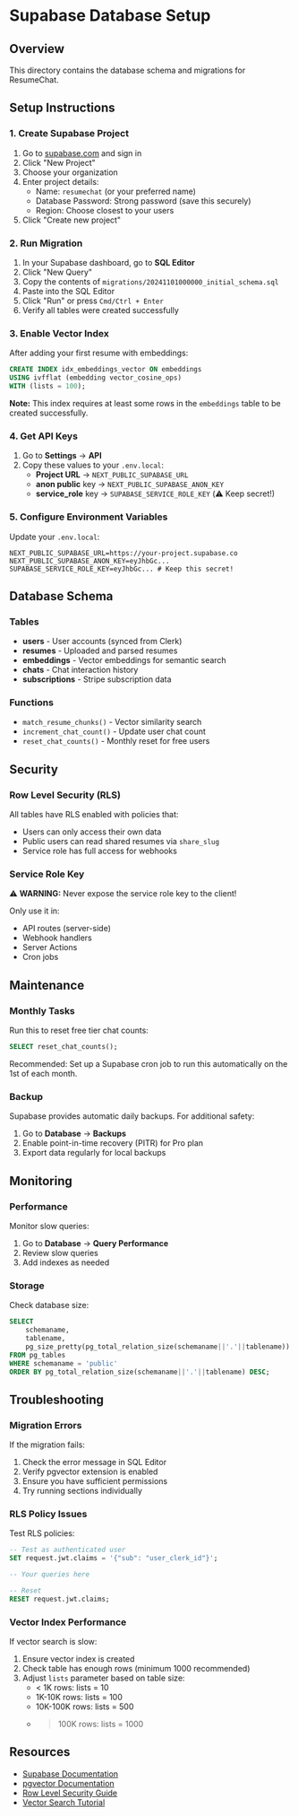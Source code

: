 # Supabase Database Setup

## Overview

This directory contains the database schema and migrations for ResumeChat.

## Setup Instructions

### 1. Create Supabase Project

1. Go to [supabase.com](https://supabase.com) and sign in
2. Click "New Project"
3. Choose your organization
4. Enter project details:
   - Name: `resumechat` (or your preferred name)
   - Database Password: Strong password (save this securely)
   - Region: Choose closest to your users
5. Click "Create new project"

### 2. Run Migration

1. In your Supabase dashboard, go to **SQL Editor**
2. Click "New Query"
3. Copy the contents of `migrations/20241101000000_initial_schema.sql`
4. Paste into the SQL Editor
5. Click "Run" or press `Cmd/Ctrl + Enter`
6. Verify all tables were created successfully

### 3. Enable Vector Index

After adding your first resume with embeddings:

```sql
CREATE INDEX idx_embeddings_vector ON embeddings
USING ivfflat (embedding vector_cosine_ops)
WITH (lists = 100);
```

**Note:** This index requires at least some rows in the `embeddings` table to be created successfully.

### 4. Get API Keys

1. Go to **Settings** → **API**
2. Copy these values to your `.env.local`:
   - **Project URL** → `NEXT_PUBLIC_SUPABASE_URL`
   - **anon public** key → `NEXT_PUBLIC_SUPABASE_ANON_KEY`
   - **service_role** key → `SUPABASE_SERVICE_ROLE_KEY` (⚠️ Keep secret!)

### 5. Configure Environment Variables

Update your `.env.local`:

```env
NEXT_PUBLIC_SUPABASE_URL=https://your-project.supabase.co
NEXT_PUBLIC_SUPABASE_ANON_KEY=eyJhbGc...
SUPABASE_SERVICE_ROLE_KEY=eyJhbGc... # Keep this secret!
```

## Database Schema

### Tables

- **users** - User accounts (synced from Clerk)
- **resumes** - Uploaded and parsed resumes
- **embeddings** - Vector embeddings for semantic search
- **chats** - Chat interaction history
- **subscriptions** - Stripe subscription data

### Functions

- `match_resume_chunks()` - Vector similarity search
- `increment_chat_count()` - Update user chat count
- `reset_chat_counts()` - Monthly reset for free users

## Security

### Row Level Security (RLS)

All tables have RLS enabled with policies that:
- Users can only access their own data
- Public users can read shared resumes via `share_slug`
- Service role has full access for webhooks

### Service Role Key

⚠️ **WARNING:** Never expose the service role key to the client!

Only use it in:
- API routes (server-side)
- Webhook handlers
- Server Actions
- Cron jobs

## Maintenance

### Monthly Tasks

Run this to reset free tier chat counts:

```sql
SELECT reset_chat_counts();
```

Recommended: Set up a Supabase cron job to run this automatically on the 1st of each month.

### Backup

Supabase provides automatic daily backups. For additional safety:

1. Go to **Database** → **Backups**
2. Enable point-in-time recovery (PITR) for Pro plan
3. Export data regularly for local backups

## Monitoring

### Performance

Monitor slow queries:

1. Go to **Database** → **Query Performance**
2. Review slow queries
3. Add indexes as needed

### Storage

Check database size:

```sql
SELECT
	schemaname,
	tablename,
	pg_size_pretty(pg_total_relation_size(schemaname||'.'||tablename)) AS size
FROM pg_tables
WHERE schemaname = 'public'
ORDER BY pg_total_relation_size(schemaname||'.'||tablename) DESC;
```

## Troubleshooting

### Migration Errors

If the migration fails:

1. Check the error message in SQL Editor
2. Verify pgvector extension is enabled
3. Ensure you have sufficient permissions
4. Try running sections individually

### RLS Policy Issues

Test RLS policies:

```sql
-- Test as authenticated user
SET request.jwt.claims = '{"sub": "user_clerk_id"}';

-- Your queries here

-- Reset
RESET request.jwt.claims;
```

### Vector Index Performance

If vector search is slow:

1. Ensure vector index is created
2. Check table has enough rows (minimum 1000 recommended)
3. Adjust `lists` parameter based on table size:
   - < 1K rows: lists = 10
   - 1K-10K rows: lists = 100
   - 10K-100K rows: lists = 500
   - > 100K rows: lists = 1000

## Resources

- [Supabase Documentation](https://supabase.com/docs)
- [pgvector Documentation](https://github.com/pgvector/pgvector)
- [Row Level Security Guide](https://supabase.com/docs/guides/auth/row-level-security)
- [Vector Search Tutorial](https://supabase.com/docs/guides/ai/vector-search)


